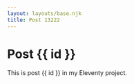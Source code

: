```yaml
---
layout: layouts/base.njk
title: Post 13222
---
```


# Post {{ id }}

This is post {{ id }} in my Eleventy project.
